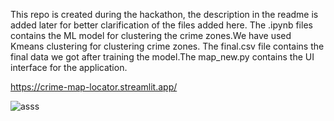 This repo is created during the hackathon, the description in the readme is added later for better clarification of the files added here.
The .ipynb files contains the ML model for clustering the crime zones.We have used Kmeans clustering for clustering crime zones. The final.csv file contains the final data we got after training the model.The map_new.py contains the UI interface for the application. 


https://crime-map-locator.streamlit.app/


![asss](https://github.com/user-attachments/assets/664f4648-b776-4aab-8b5a-7a25f03f1d38)



